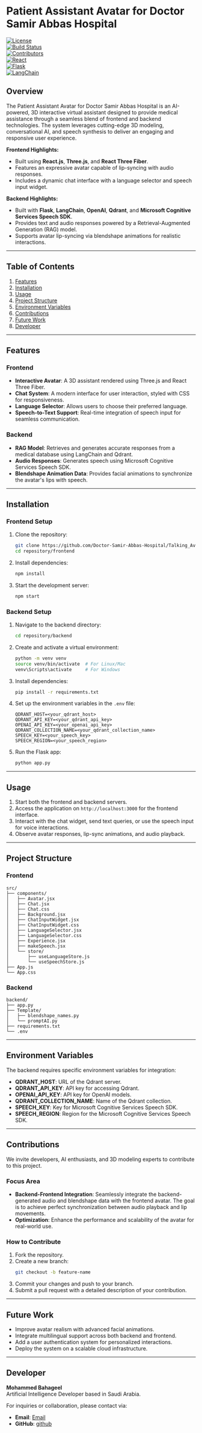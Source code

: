 # Patient Assistant Avatar for Doctor Samir Abbas Hospital

[![License](https://img.shields.io/badge/license-MIT-green)](LICENSE)  
[![Build Status](https://img.shields.io/badge/build-passing-brightgreen)](https://github.com/username/repository/actions)  
[![Contributors](https://img.shields.io/badge/contributors-1-blue)](#contributors)  
[![React](https://img.shields.io/badge/frontend-React-blue)](https://reactjs.org/)  
[![Flask](https://img.shields.io/badge/backend-Flask-orange)](https://flask.palletsprojects.com/)  
[![LangChain](https://img.shields.io/badge/AI-LangChain-yellow)](https://www.langchain.com/)

## **Overview**
The Patient Assistant Avatar for Doctor Samir Abbas Hospital is an AI-powered, 3D interactive virtual assistant designed to provide medical assistance through a seamless blend of frontend and backend technologies. The system leverages cutting-edge 3D modeling, conversational AI, and speech synthesis to deliver an engaging and responsive user experience.  

**Frontend Highlights:**  
- Built using **React.js**, **Three.js**, and **React Three Fiber**.  
- Features an expressive avatar capable of lip-syncing with audio responses.  
- Includes a dynamic chat interface with a language selector and speech input widget.  

**Backend Highlights:**  
- Built with **Flask**, **LangChain**, **OpenAI**, **Qdrant**, and **Microsoft Cognitive Services Speech SDK**.  
- Provides text and audio responses powered by a Retrieval-Augmented Generation (RAG) model.  
- Supports avatar lip-syncing via blendshape animations for realistic interactions.

---

## **Table of Contents**
1. [Features](#features)  
2. [Installation](#installation)  
3. [Usage](#usage)  
4. [Project Structure](#project-structure)  
5. [Environment Variables](#environment-variables)  
6. [Contributions](#contributions)  
7. [Future Work](#future-work)  
8. [Developer](#developer)  

---

## **Features**
### **Frontend**  
- **Interactive Avatar**: A 3D assistant rendered using Three.js and React Three Fiber.  
- **Chat System**: A modern interface for user interaction, styled with CSS for responsiveness.  
- **Language Selector**: Allows users to choose their preferred language.  
- **Speech-to-Text Support**: Real-time integration of speech input for seamless communication.  

### **Backend**  
- **RAG Model**: Retrieves and generates accurate responses from a medical database using LangChain and Qdrant.  
- **Audio Responses**: Generates speech using Microsoft Cognitive Services Speech SDK.  
- **Blendshape Animation Data**: Provides facial animations to synchronize the avatar's lips with speech.

---

## **Installation**
### **Frontend Setup**
1. Clone the repository:  
   ```bash
   git clone https://github.com/Doctor-Samir-Abbas-Hospital/Talking_Avatar.git
   cd repository/frontend
   ```
2. Install dependencies:  
   ```bash
   npm install
   ```
3. Start the development server:  
   ```bash
   npm start
   ```

### **Backend Setup**
1. Navigate to the backend directory:  
   ```bash
   cd repository/backend
   ```
2. Create and activate a virtual environment:  
   ```bash
   python -m venv venv
   source venv/bin/activate  # For Linux/Mac
   venv\Scripts\activate     # For Windows
   ```
3. Install dependencies:  
   ```bash
   pip install -r requirements.txt
   ```
4. Set up the environment variables in the `.env` file:
   ```
   QDRANT_HOST=<your_qdrant_host>
   QDRANT_API_KEY=<your_qdrant_api_key>
   OPENAI_API_KEY=<your_openai_api_key>
   QDRANT_COLLECTION_NAME=<your_qdrant_collection_name>
   SPEECH_KEY=<your_speech_key>
   SPEECH_REGION=<your_speech_region>
   ```
5. Run the Flask app:  
   ```bash
   python app.py
   ```

---

## **Usage**
1. Start both the frontend and backend servers.
2. Access the application on `http://localhost:3000` for the frontend interface.
3. Interact with the chat widget, send text queries, or use the speech input for voice interactions.
4. Observe avatar responses, lip-sync animations, and audio playback.

---

## **Project Structure**
### **Frontend**
```
src/
├── components/
│   ├── Avatar.jsx
│   ├── Chat.jsx
│   ├── Chat.css
│   ├── Background.jsx
│   ├── ChatInputWidget.jsx
│   ├── ChatInputWidget.css
│   ├── LanguageSelector.jsx
│   ├── LanguageSelector.css
│   ├── Experience.jsx
│   ├── makeSpeech.jsx
│   └── store/
│       ├── useLanguageStore.js
│       └── useSpeechStore.js
├── App.js
└── App.css
```

### **Backend**
```
backend/
├── app.py
├── Template/
│   ├── blendshape_names.py
│   └── promptAI.py
├── requirements.txt
└── .env
```

---

## **Environment Variables**
The backend requires specific environment variables for integration:  
- **QDRANT_HOST**: URL of the Qdrant server.  
- **QDRANT_API_KEY**: API key for accessing Qdrant.  
- **OPENAI_API_KEY**: API key for OpenAI models.  
- **QDRANT_COLLECTION_NAME**: Name of the Qdrant collection.  
- **SPEECH_KEY**: Key for Microsoft Cognitive Services Speech SDK.  
- **SPEECH_REGION**: Region for the Microsoft Cognitive Services Speech SDK.

---

## **Contributions**
We invite developers, AI enthusiasts, and 3D modeling experts to contribute to this project.  

### **Focus Area**
- **Backend-Frontend Integration**: Seamlessly integrate the backend-generated audio and blendshape data with the frontend avatar. The goal is to achieve perfect synchronization between audio playback and lip movements.  
- **Optimization**: Enhance the performance and scalability of the avatar for real-world use.  

### **How to Contribute**
1. Fork the repository.  
2. Create a new branch:  
   ```bash
   git checkout -b feature-name
   ```
3. Commit your changes and push to your branch.  
4. Submit a pull request with a detailed description of your contribution.

---

## **Future Work**
- Improve avatar realism with advanced facial animations.  
- Integrate multilingual support across both backend and frontend.  
- Add a user authentication system for personalized interactions.  
- Deploy the system on a scalable cloud infrastructure.  

---

## **Developer**
**Mohammed Bahageel**  
Artificial Intelligence Developer based in Saudi Arabia.  

For inquiries or collaboration, please contact via:  
- **Email**: [Email](mailto:m.bahageel88@gmail.com)  
- **GitHub**: [github](https://github.com/Datascientist88)

